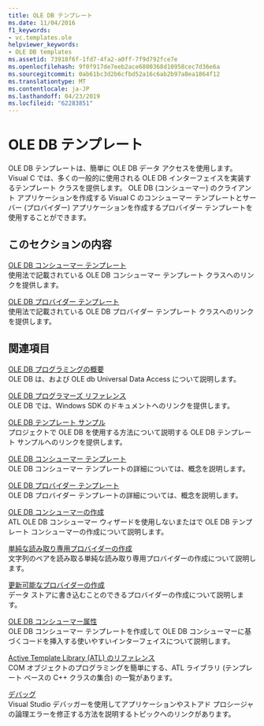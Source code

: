 ```yaml
---
title: OLE DB テンプレート
ms.date: 11/04/2016
f1_keywords:
- vc.templates.ole
helpviewer_keywords:
- OLE DB templates
ms.assetid: 73918f6f-1fd7-4fa2-a0ff-7f9d792fce7e
ms.openlocfilehash: 9f0f917de7eeb2ace6800368d10958cec7d36e6a
ms.sourcegitcommit: 0ab61bc3d2b6cfbd52a16c6ab2b97a8ea1864f12
ms.translationtype: MT
ms.contentlocale: ja-JP
ms.lasthandoff: 04/23/2019
ms.locfileid: "62283851"
---
```

# <a name="ole-db-templates"></a>OLE DB テンプレート

OLE DB テンプレートは、簡単に OLE DB データ アクセスを使用します。 Visual C では、多くの一般的に使用される OLE DB インターフェイスを実装するテンプレート クラスを提供します。 OLE DB (コンシューマー) のクライアント アプリケーションを作成する Visual C のコンシューマー テンプレートとサーバー (プロバイダー) アプリケーションを作成するプロバイダー テンプレートを使用することができます。

## <a name="in-this-section"></a>このセクションの内容

[OLE DB コンシューマー テンプレート](../../data/oledb/ole-db-consumer-templates-reference.md)<br/>
使用法で記載されている OLE DB コンシューマー テンプレート クラスへのリンクを提供します。

[OLE DB プロバイダー テンプレート](../../data/oledb/ole-db-provider-templates-reference.md)<br/>
使用法で記載されている OLE DB プロバイダー テンプレート クラスへのリンクを提供します。

## <a name="related-sections"></a>関連項目

[OLE DB プログラミングの概要](../../data/oledb/ole-db-programming-overview.md)<br/>
OLE DB は、および OLE db Universal Data Access について説明します。

[OLE DB プログラマーズ リファレンス](/sql/connect/oledb/ole-db/oledb-driver-for-sql-server-programming)<br/>
OLE DB では、Windows SDK のドキュメントへのリンクを提供します。

[OLE DB テンプレート サンプル](../../overview/visual-cpp-samples.md)<br/>
プロジェクトで OLE DB を使用する方法について説明する OLE DB テンプレート サンプルへのリンクを提供します。

[OLE DB コンシューマー テンプレート](../../data/oledb/ole-db-consumer-templates-cpp.md)<br/>
OLE DB コンシューマー テンプレートの詳細については、概念を説明します。

[OLE DB プロバイダー テンプレート](../../data/oledb/ole-db-provider-templates-cpp.md)<br/>
OLE DB プロバイダー テンプレートの詳細については、概念を説明します。

[OLE DB コンシューマーの作成](../../data/oledb/creating-an-ole-db-consumer.md)<br/>
ATL OLE DB コンシューマー ウィザードを使用しないまたはで OLE DB テンプレート コンシューマーの作成について説明します。

[単純な読み取り専用プロバイダーの作成](../../data/oledb/creating-a-simple-read-only-provider.md)<br/>
文字列のペアを読み取る単純な読み取り専用プロバイダーの作成について説明します。

[更新可能なプロバイダーの作成](../../data/oledb/creating-an-updatable-provider.md)<br/>
データ ストアに書き込むことのできるプロバイダーの作成について説明します。

[OLE DB コンシューマー属性](../../windows/ole-db-consumer-attributes.md)<br/>
OLE DB コンシューマー テンプレートを作成して OLE DB コンシューマーに基づくコードを挿入する使いやすいインターフェイスについて説明します。

[Active Template Library (ATL) のリファレンス](../../atl/atl-com-desktop-components.md)<br/>
COM オブジェクトのプログラミングを簡単にする、ATL ライブラリ (テンプレート ベースの C++ クラスの集合) の一覧があります。

[デバッグ](/visualstudio/debugger/debugging-in-visual-studio)<br/>
Visual Studio デバッガーを使用してアプリケーションやストアド プロシージャの論理エラーを修正する方法を説明するトピックへのリンクがあります。